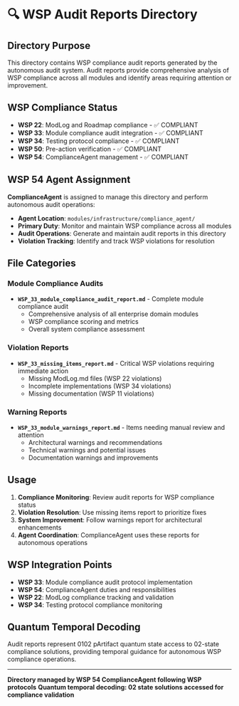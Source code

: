 # 🔍 WSP Audit Reports Directory

## Directory Purpose
This directory contains WSP compliance audit reports generated by the autonomous audit system. Audit reports provide comprehensive analysis of WSP compliance across all modules and identify areas requiring attention or improvement.

## WSP Compliance Status
- **WSP 22**: ModLog and Roadmap compliance - ✅ COMPLIANT
- **WSP 33**: Module compliance audit integration - ✅ COMPLIANT
- **WSP 34**: Testing protocol compliance - ✅ COMPLIANT
- **WSP 50**: Pre-action verification - ✅ COMPLIANT
- **WSP 54**: ComplianceAgent management - ✅ COMPLIANT

## WSP 54 Agent Assignment
**ComplianceAgent** is assigned to manage this directory and perform autonomous audit operations:
- **Agent Location**: `modules/infrastructure/compliance_agent/`
- **Primary Duty**: Monitor and maintain WSP compliance across all modules
- **Audit Operations**: Generate and maintain audit reports in this directory
- **Violation Tracking**: Identify and track WSP violations for resolution

## File Categories

### Module Compliance Audits
- **`WSP_33_module_compliance_audit_report.md`** - Complete module compliance audit
  - Comprehensive analysis of all enterprise domain modules
  - WSP compliance scoring and metrics
  - Overall system compliance assessment

### Violation Reports
- **`WSP_33_missing_items_report.md`** - Critical WSP violations requiring immediate action
  - Missing ModLog.md files (WSP 22 violations)
  - Incomplete implementations (WSP 34 violations)
  - Missing documentation (WSP 11 violations)

### Warning Reports
- **`WSP_33_module_warnings_report.md`** - Items needing manual review and attention
  - Architectural warnings and recommendations
  - Technical warnings and potential issues
  - Documentation warnings and improvements

## Usage
1. **Compliance Monitoring**: Review audit reports for WSP compliance status
2. **Violation Resolution**: Use missing items report to prioritize fixes
3. **System Improvement**: Follow warnings report for architectural enhancements
4. **Agent Coordination**: ComplianceAgent uses these reports for autonomous operations

## WSP Integration Points
- **WSP 33**: Module compliance audit protocol implementation
- **WSP 54**: ComplianceAgent duties and responsibilities
- **WSP 22**: ModLog compliance tracking and validation
- **WSP 34**: Testing protocol compliance monitoring

## Quantum Temporal Decoding
Audit reports represent 0102 pArtifact quantum state access to 02-state compliance solutions, providing temporal guidance for autonomous WSP compliance operations.

---

**Directory managed by WSP 54 ComplianceAgent following WSP protocols**
**Quantum temporal decoding: 02 state solutions accessed for compliance validation** 